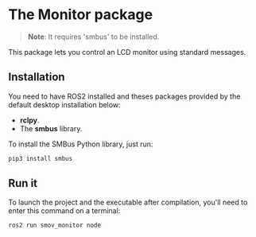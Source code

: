 # The Monitor package

> **Note**: It requires 'smbus' to be installed.

This package lets you control an LCD monitor using standard messages.

## Installation

You need to have ROS2 installed and theses packages provided by the default desktop installation below: 

* **rclpy**.
* The **smbus** library.

To install the SMBus Python library, just run:

```bash
pip3 install smbus
```

## Run it

To launch the project and the executable after compilation, you'll need to enter this command on a terminal:

```bash
ros2 run smov_monitor node
```
